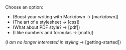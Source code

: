 Choose an option:

- (Boost your writing with Markdown -> [markdown])
- (The art of a stylesheet -> [css])
- (What about PDF style? -> [pdf])
- (I like numbers and formulas -> [math])

(_I am no longer interested in styling_ -> [getting-started])